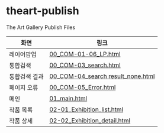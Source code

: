 # theart-publish
The Art Gallery Publish Files

|화면|링크|
|---|---|
|레이어팝업|[00_COM-01-06_LP.html](00_COM-01-06_LP.html)|
|통합검색|[00_COM-03_search.html](00_COM-03_search.html)|
|통합검색 결과|[00_COM-04_search result_none.html](00_COM-04_search%20result_none.html)|
|페이지 오류|[00_COM-05_Error.html](00_COM-05_Error.html)|
|메인|[01_main.html](01_main.html)|
|작품 목록|[02-01_Exhibition_list.html](02-01_Exhibition_list.html)|
|작품 상세|[02-02_Exhibition_detail.html](02-02_Exhibition_detail.html)|
